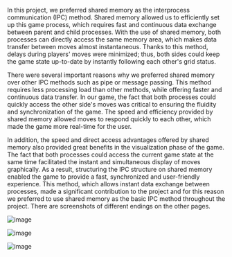In this project, we preferred shared memory as the interprocess communication (IPC) method.
Shared memory allowed us to efficiently set up this game process, which requires fast and
continuous data exchange between parent and child processes. With the use of shared memory,
both processes can directly access the same memory area, which makes data transfer between
moves almost instantaneous. Thanks to this method, delays during players' moves were
minimized; thus, both sides could keep the game state up-to-date by instantly following each
other's grid status.

There were several important reasons why we preferred shared memory over other IPC methods
such as pipe or message passing. This method requires less processing load than other methods,
while offering faster and continuous data transfer. In our game, the fact that both processes could
quickly access the other side's moves was critical to ensuring the fluidity and synchronization of
the game. The speed and efficiency provided by shared memory allowed moves to respond
quickly to each other, which made the game more real-time for the user.

In addition, the speed and direct access advantages offered by shared memory also provided
great benefits in the visualization phase of the game. The fact that both processes could access
the current game state at the same time facilitated the instant and simultaneous display of moves
graphically. As a result, structuring the IPC structure on shared memory enabled the game to
provide a fast, synchronized and user-friendly experience. This method, which allows instant data
exchange between processes, made a significant contribution to the project and for this reason we
preferred to use shared memory as the basic IPC method throughout the project.
There are screenshots of different endings on the other pages. 

![image](https://github.com/user-attachments/assets/854b240a-8387-4da1-ad7c-9f3ddee849ac)


![image](https://github.com/user-attachments/assets/50b4cc90-9cc0-4127-b3dd-914f2cd3fa4a)

![image](https://github.com/user-attachments/assets/428fe3ed-4073-4f26-943f-ec95e32a37de)

